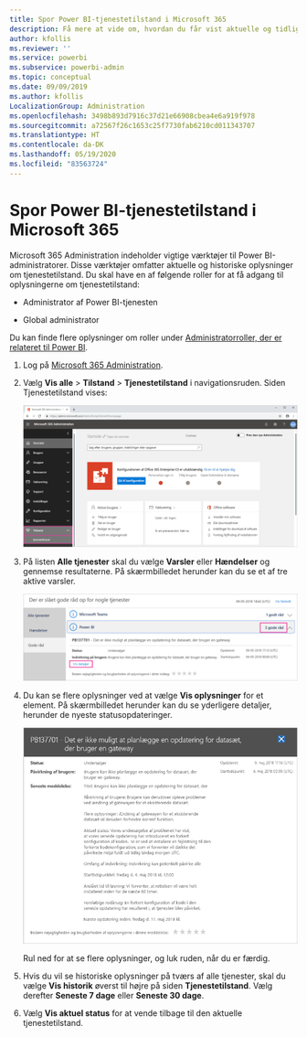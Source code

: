 ```yaml
---
title: Spor Power BI-tjenestetilstand i Microsoft 365
description: Få mere at vide om, hvordan du får vist aktuelle og tidligere tjenestetilstande i Microsoft 365 Administration.
author: kfollis
ms.reviewer: ''
ms.service: powerbi
ms.subservice: powerbi-admin
ms.topic: conceptual
ms.date: 09/09/2019
ms.author: kfollis
LocalizationGroup: Administration
ms.openlocfilehash: 3498b893d7916c37d21e66908cbea4e6a919f978
ms.sourcegitcommit: a72567f26c1653c25f7730fab6210cd011343707
ms.translationtype: HT
ms.contentlocale: da-DK
ms.lasthandoff: 05/19/2020
ms.locfileid: "83563724"
---
```

# <a name="track-power-bi-service-health-in-microsoft-365"></a>Spor Power BI-tjenestetilstand i Microsoft 365

Microsoft 365 Administration indeholder vigtige værktøjer til Power BI-administratorer. Disse værktøjer omfatter aktuelle og historiske oplysninger om tjenestetilstand. Du skal have en af følgende roller for at få adgang til oplysningerne om tjenestetilstand:

* Administrator af Power BI-tjenesten

* Global administrator

Du kan finde flere oplysninger om roller under [Administratorroller, der er relateret til Power BI](service-admin-administering-power-bi-in-your-organization.md#administrator-roles-related-to-power-bi).

1. Log på [Microsoft 365 Administration](https://portal.office.com/adminportal).

1. Vælg **Vis alle** > **Tilstand** > **Tjenestetilstand** i navigationsruden. Siden Tjenestetilstand vises:

    ![Skærmbillede af Microsoft 365 Administration, hvor indstillingerne Tilstand og Tjenestetilstand er markeret.](media/service-admin-health/service-health-tile.png)

1. På listen **Alle tjenester** skal du vælge **Varsler** eller **Hændelser** og gennemse resultaterne. På skærmbilledet herunder kan du se et af tre aktive varsler.

    ![Skærmbillede af siden Tjenestetilstand, hvor tre varsler til Power BI og indstillingen Vis detaljer er markeret.](media/service-admin-health/active-advisories.png)

1. Du kan se flere oplysninger ved at vælge **Vis oplysninger** for et element. På skærmbilledet herunder kan du se yderligere detaljer, herunder de nyeste statusopdateringer.

    ![Skærmbillede af detaljer om varsler.](media/service-admin-health/advisory-details.png)

    Rul ned for at se flere oplysninger, og luk ruden, når du er færdig.

1. Hvis du vil se historiske oplysninger på tværs af alle tjenester, skal du vælge **Vis historik** øverst til højre på siden **Tjenestetilstand**. Vælg derefter **Seneste 7 dage** eller **Seneste 30 dage**. 

1. Vælg **Vis aktuel status** for at vende tilbage til den aktuelle tjenestetilstand.